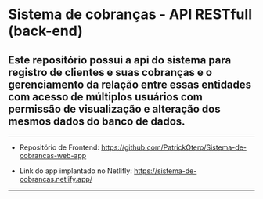 # Sistema de cobranças - API RESTfull (back-end)

## Este repositório possui a api do sistema para registro de clientes e suas cobranças e o gerenciamento da relação entre essas entidades com acesso de múltiplos usuários com permissão de visualização e alteração dos mesmos dados do banco de dados.
---

- Repositório de Frontend: https://github.com/PatrickOtero/Sistema-de-cobrancas-web-app

- Link do app implantado no Netlifly: https://sistema-de-cobrancas.netlify.app/

---
